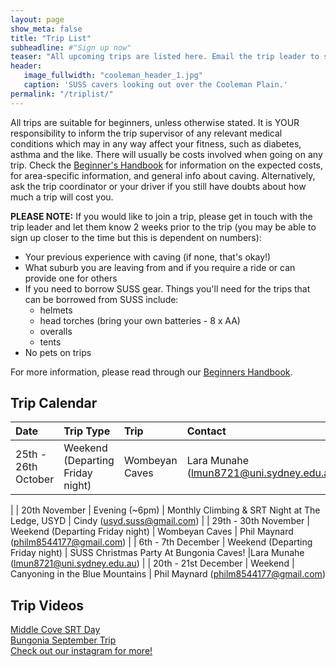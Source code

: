 ```yaml
---
layout: page
show_meta: false
title: "Trip List"
subheadline: #"Sign up now"
teaser: "All upcoming trips are listed here. Email the trip leader to sign up."
header:
   image_fullwidth: "cooleman_header_1.jpg"
   caption: 'SUSS cavers looking out over the Cooleman Plain.'
permalink: "/triplist/"
---
```


<!-- To Do convert this to auto genarage from a yaml file -->

All trips are suitable for beginners, unless otherwise stated.  It is YOUR responsibility to inform the trip supervisor of any relevant medical
conditions which may in any way affect your fitness, such as diabetes,
asthma and the like. There will usually be costs involved when going on any trip. Check the <a href="/assets/handbook.pdf">Beginner's Handbook</a>
for information on the expected costs, for area-specific information, and general info about caving. Alternatively, ask the trip coordinator or your driver
if you still have doubts about how much a trip will cost you.

**PLEASE NOTE:**
If you would like to join a trip, please get in touch with the trip leader and let them know 2 weeks prior to the trip (you may be able to sign up closer to the time but this is dependent on numbers):

-   Your previous experience with caving (if none, that's okay!)
-   What suburb you are leaving from and if you require a ride or can provide one for others
-   If you need to borrow SUSS gear. Things you'll need for the trips that can be borrowed from SUSS include:
    -   helmets
    -   head torches (bring your own batteries - 8 x AA)
    -   overalls
    -   tents
- No pets on trips

For more information, please read through our [Beginners Handbook](/assets/handbook.pdf).     

## Trip Calendar

| **Date**              | **Trip Type**  | **Trip**                                        | **Contact**                                                                                  |
| :-------------------- | :------------- | :---------------------------------------------- | :------------------------------------------------------------------------------------------- |
| 25th - 26th October       | Weekend (Departing Friday night)        | Wombeyan Caves           | Lara Munahe (lmun8721@uni.sydney.edu.au)            |
|
| 20th November        | Evening (~6pm)       | Monthly Climbing & SRT Night at The Ledge, USYD | Cindy ([usyd.suss@gmail.com](mailto:usyd.suss@gmail.com))              |
| 29th - 30th November        | Weekend (Departing Friday night) | Wombeyan Caves           | Phil Maynard ([philm8544177@gmail.com](mailto:philm8544177@gmail.com))        |
| 6th - 7th December        | Weekend (Departing Friday night)        | SUSS Christmas Party At Bungonia Caves!           |Lara Munahe (lmun8721@uni.sydney.edu.au)  |
| 20th - 21st December   | Weekend        | Canyoning in the Blue Mountains                                 | Phil Maynard ([philm8544177@gmail.com](mailto:philm8544177@gmail.com))



 

## Trip Videos 
 
[Middle Cove SRT Day](https://youtu.be/PVwuTJvQgo0)  
[Bungonia September Trip](https://youtu.be/tYWzsWetYX8?si=HnQF-SwyjPQbVbld)  
[Check out our instagram for more!](https://www.instagram.com/usyd_speleological_society/)

